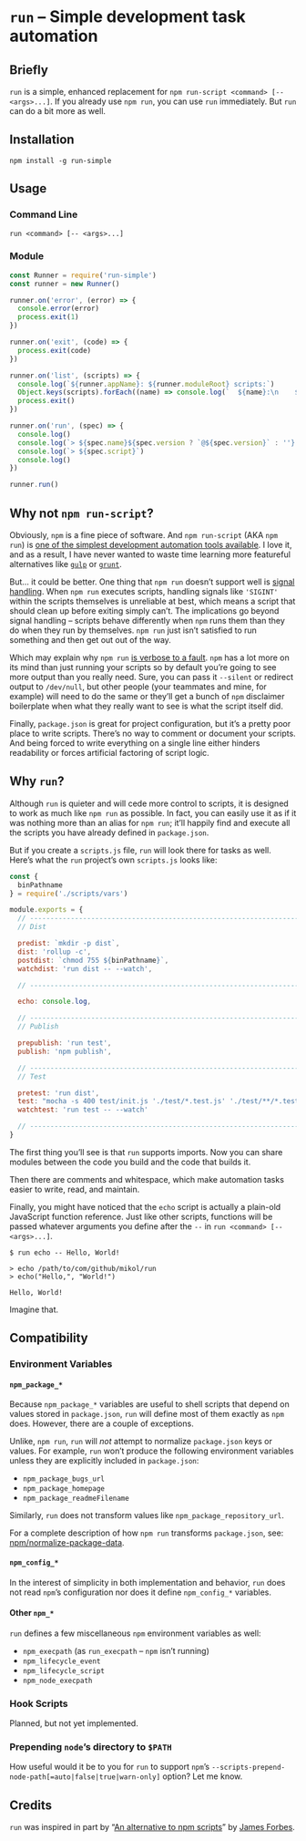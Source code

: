 # `run` – Simple development task automation

## Briefly

`run` is a simple, enhanced replacement for `npm run-script <command> [--
<args>...]`. If you already use `npm run`, you can use `run` immediately. But
`run` can do a bit more as well.

## Installation

```
npm install -g run-simple
```

## Usage

### Command Line

```
run <command> [-- <args>...]
```

### Module

```js
const Runner = require('run-simple')
const runner = new Runner()

runner.on('error', (error) => {
  console.error(error)
  process.exit(1)
})

runner.on('exit', (code) => {
  process.exit(code)
})

runner.on('list', (scripts) => {
  console.log(`${runner.appName}: ${runner.moduleRoot} scripts:`)
  Object.keys(scripts).forEach((name) => console.log(`  ${name}:\n    ${scripts[name]}`))
  process.exit()
})

runner.on('run', (spec) => {
  console.log()
  console.log(`> ${spec.name}${spec.version ? `@${spec.version}` : ''} ${spec.cwd}`)
  console.log(`> ${spec.script}`)
  console.log()
})

runner.run()
```

## Why not `npm run-script`?

Obviously, `npm` is a fine piece of software. And `npm run-script` (AKA `npm
run`) is [one of the simplest development automation tools
available](https://goo.gl/cuA7TD). I love it, and as a result, I have never
wanted to waste time learning more featureful alternatives like
[`gulp`](https://goo.gl/WLyxEK) or [`grunt`](https://goo.gl/g779Qk).

But… it could be better. One thing that `npm run` doesn’t support well is
[signal handling](https://goo.gl/w6eQze). When `npm run` executes scripts,
handling signals like `'SIGINT'` within the scripts themselves is unreliable at
best, which means a script that should clean up before exiting simply can’t. The
implications go beyond signal handling – scripts behave differently when `npm`
runs them than they do when they run by themselves. `npm run` just isn’t
satisfied to run something and then get out out of the way.

Which may explain why `npm run` [is verbose to a fault](https://goo.gl/CoFLVr).
`npm` has a lot more on its mind than just running your scripts so by default
you’re going to see more output than you really need. Sure, you can pass it
`--silent` or redirect output to `/dev/null`, but other people (your teammates
and mine, for example) will need to do the same or they’ll get a bunch of `npm`
disclaimer boilerplate when what they really want to see is what the script
itself did.

Finally, `package.json` is great for project configuration, but it’s a pretty
poor place to write scripts. There’s no way to comment or document your scripts.
And being forced to write everything on a single line either hinders readability
or forces artificial factoring of script logic.

## Why `run`?

Although `run` is quieter and will cede more control to scripts, it is designed
to work as much like `npm run` as possible. In fact, you can easily use it as if
it was nothing more than an alias for `npm run`; it’ll happily find and execute
all the scripts you have already defined in `package.json`.

But if you create a `scripts.js` file, `run` will look there for tasks as well.
Here’s what the `run` project’s own `scripts.js` looks like:

```js
const {
  binPathname
} = require('./scripts/vars')

module.exports = {
  // ---------------------------------------------------------------------------
  // Dist

  predist: `mkdir -p dist`,
  dist: 'rollup -c',
  postdist: `chmod 755 ${binPathname}`,
  watchdist: 'run dist -- --watch',

  // ---------------------------------------------------------------------------

  echo: console.log,

  // ---------------------------------------------------------------------------
  // Publish

  prepublish: 'run test',
  publish: 'npm publish',

  // ---------------------------------------------------------------------------
  // Test

  pretest: 'run dist',
  test: "mocha -s 400 test/init.js './test/*.test.js' './test/**/*.test.js'",
  watchtest: 'run test -- --watch'

  // ---------------------------------------------------------------------------
}
```

The first thing you’ll see is that `run` supports imports. Now you can share
modules between the code you build and the code that builds it.

Then there are comments and whitespace, which make automation tasks easier to
write, read, and maintain.

Finally, you might have noticed that the `echo` script is actually a plain-old
JavaScript function reference. Just like other scripts, functions will be passed
whatever arguments you define after the `--` in `run <command> [-- <args>...]`.

```
$ run echo -- Hello, World!

> echo /path/to/com/github/mikol/run
> echo("Hello,", "World!")

Hello, World!
```

Imagine that.

## Compatibility

### Environment Variables

#### `npm_package_*`

Because `npm_package_*` variables are useful to shell scripts that depend on
values stored in `package.json`, `run` will define most of them exactly as `npm`
does. However, there are a couple of exceptions.

Unlike, `npm run`, `run` will _not_ attempt to normalize `package.json` keys or
values. For example, `run` won’t produce the following environment variables
unless they are explicitly included in `package.json`:

  * `npm_package_bugs_url`
  * `npm_package_homepage`
  * `npm_package_readmeFilename`

Similarly, `run` does not transform values like `npm_package_repository_url`.

For a complete description of how `npm run` transforms `package.json`, see:
[npm/normalize-package-data](https://goo.gl/9H922P).

#### `npm_config_*`

In the interest of simplicity in both implementation and behavior, `run` does
not read `npm`’s configuration nor does it define `npm_config_*` variables.

#### Other `npm_*`

`run` defines a few miscellaneous `npm` environment variables as well:

  * `npm_execpath` (as `run_execpath` – `npm` isn’t running)
  * `npm_lifecycle_event`
  * `npm_lifecycle_script`
  * `npm_node_execpath`

### Hook Scripts

Planned, but not yet implemented.

### Prepending `node`’s directory to `$PATH`

How useful would it be to you for `run` to support `npm`’s
`--scripts-prepend-node-path[=auto|false|true|warn-only]` option? Let me know.

## Credits

`run` was inspired in part by “[An alternative to npm
scripts](https://goo.gl/KLJjDC)” by [James Forbes](https://goo.gl/k3gQrG).
